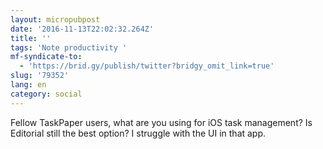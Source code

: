 ```yaml
---
layout: micropubpost
date: '2016-11-13T22:02:32.264Z'
title: ''
tags: 'Note productivity '
mf-syndicate-to:
  - 'https://brid.gy/publish/twitter?bridgy_omit_link=true'
slug: '79352'
lang: en
category: social
---
```

Fellow TaskPaper users, what are you using for iOS task management? Is Editorial still the best option? I struggle with the UI in that app.
